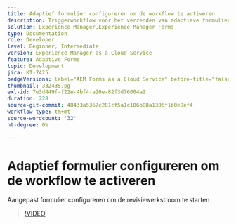 ```yaml
---
title: Adaptief formulier configureren om de workflow te activeren
description: Triggerworkflow voor het verzenden van adaptieve formulieren.
solution: Experience Manager,Experience Manager Forms
type: Documentation
role: Developer
level: Beginner, Intermediate
version: Experience Manager as a Cloud Service
feature: Adaptive Forms
topic: Development
jira: KT-7425
badgeVersions: label="AEM Forms as a Cloud Service" before-title="false"
thumbnail: 332435.pg
exl-id: 7e3d449f-f22e-4bf4-a20e-82f3d76004a2
duration: 228
source-git-commit: 48433a5367c281cf5a1c106b08a1306f1b0e8ef4
workflow-type: tm+mt
source-wordcount: '32'
ht-degree: 0%

---
```


# Adaptief formulier configureren om de workflow te activeren

Aangepast formulier configureren om de revisiewerkstroom te starten

>[!VIDEO](https://video.tv.adobe.com/v/332435?quality=12&learn=on)
